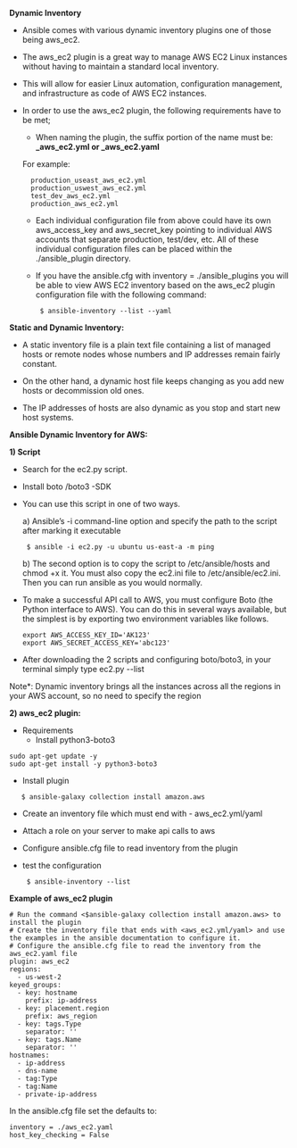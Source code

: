 **Dynamic Inventory**

- Ansible comes with various dynamic inventory plugins one of those being aws_ec2. 
- The aws_ec2 plugin is a great way to manage AWS EC2 Linux instances without having to maintain a standard local inventory. 
- This will allow for easier Linux automation, configuration management, and infrastructure as code of AWS EC2 instances.
- In order to use the aws_ec2 plugin, the following requirements have to be met;

     - When naming the plugin, the suffix portion of the name must be:
          **_aws_ec2.yml or _aws_ec2.yaml**

   For example:

        production_useast_aws_ec2.yml
        production_uswest_aws_ec2.yml
        test_dev_aws_ec2.yml
        production_aws_ec2.yml

    - Each individual configuration file from above could have its own aws_access_key and aws_secret_key pointing to individual AWS accounts that separate production, test/dev, etc. All of these individual configuration files can be placed within the ./ansible_plugin directory.

    - If you have the ansible.cfg with inventory = ./ansible_plugins you will be able to view AWS EC2 inventory based on the aws_ec2 plugin configuration file with the following command:

           $ ansible-inventory --list --yaml

**Static and Dynamic Inventory:**

- A static inventory file is a plain text file containing a list of managed hosts or remote nodes whose numbers and IP addresses remain fairly constant.

- On the other hand, a dynamic host file keeps changing as you add new hosts or decommission old ones.
- The IP addresses of hosts are also dynamic as you stop and start new host systems.

**Ansible Dynamic Inventory for AWS:**

**1) Script**
 
- Search for the ec2.py script.

 - Install boto /boto3 -SDK

- You can use this script in one of two ways.

  a) Ansible’s -i command-line option and specify the path to the script after marking it executable

       $ ansible -i ec2.py -u ubuntu us-east-a -m ping

  b) The second option is to copy the script to /etc/ansible/hosts and chmod +x it. You must also copy the ec2.ini file to /etc/ansible/ec2.ini.
  Then you can run ansible as you would normally.

- To make a successful API call to AWS, you must configure Boto (the Python interface to AWS). You can do this in several ways available,
 but the simplest is by exporting two environment variables like follows.

      export AWS_ACCESS_KEY_ID='AK123'
      export AWS_SECRET_ACCESS_KEY='abc123'


- After downloading the 2 scripts and configuring boto/boto3, in your terminal simply type ec2.py --list

 Note*: Dynamic inventory brings all the instances across all the regions in your AWS account, so no need to specify the region

**2) aws_ec2 plugin:**

- Requirements
    - Install python3-boto3
```
sudo apt-get update -y
sudo apt-get install -y python3-boto3
```

- Install plugin
```
   $ ansible-galaxy collection install amazon.aws
```

- Create an inventory file which must end with   - aws_ec2.yml/yaml
- Attach a role on your server to make api calls to aws
- Configure ansible.cfg file to read inventory from the plugin
- test the configuration

       $ ansible-inventory --list

**Example of aws_ec2 plugin**
```
# Run the command <$ansible-galaxy collection install amazon.aws> to install the plugin
# Create the inventory file that ends with <aws_ec2.yml/yaml> and use the examples in the ansible documentation to configure it.
# Configure the ansible.cfg file to read the inventory from the aws_ec2.yaml file
plugin: aws_ec2
regions:
  - us-west-2
keyed_groups:
  - key: hostname
    prefix: ip-address
  - key: placement.region
    prefix: aws_region
  - key: tags.Type
    separator: ''
  - key: tags.Name
    separator: ''
hostnames:
  - ip-address
  - dns-name
  - tag:Type
  - tag:Name
  - private-ip-address
```

In the ansible.cfg file set the defaults to:
```
inventory = ./aws_ec2.yaml
host_key_checking = False
```
